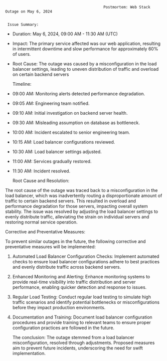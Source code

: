                                                 Postmortem: Web Stack Outage on May 6, 2024


     Issue Summary:

- Duration: May 6, 2024, 09:00 AM - 11:30 AM (UTC)
- Impact: The primary service affected was our web application, resulting in intermittent downtime and slow performance for approximately 60% of users.
- Root Cause: The outage was caused by a misconfiguration in the load balancer settings, leading to uneven distribution of traffic and overload on certain backend servers

    Timeline:

- 09:00 AM: Monitoring alerts detected performance degradation.
- 09:05 AM: Engineering team notified.
- 09:10 AM: Initial investigation on backend server health.
- 09:30 AM: Misleading assumption on database as bottleneck.
- 10:00 AM: Incident escalated to senior engineering team.
- 10:15 AM: Load balancer configurations reviewed.
- 10:30 AM: Load balancer settings adjusted.
- 11:00 AM: Services gradually restored.
- 11:30 AM: Incident resolved.

    Root Cause and Resolution:

The root cause of the outage was traced back to a misconfiguration in the load balancer, which was inadvertently routing a disproportionate amount of traffic to certain backend servers. This resulted in overload and performance degradation for those servers, impacting overall system stability. The issue was resolved by adjusting the load balancer settings to evenly distribute traffic, alleviating the strain on individual servers and restoring normal service operation.

   Corrective and Preventative Measures:

To prevent similar outages in the future, the following corrective and preventative measures will be implemented:
1. Automated Load Balancer Configuration Checks: Implement automated checks to ensure load balancer configurations adhere to best practices and evenly distribute traffic across backend servers.
2. Enhanced Monitoring and Alerting: Enhance monitoring systems to provide real-time visibility into traffic distribution and server performance, enabling quicker detection and response to issues.
3. Regular Load Testing: Conduct regular load testing to simulate high traffic scenarios and identify potential bottlenecks or misconfigurations before they impact production environments.
4. Documentation and Training: Document load balancer configuration procedures and provide training to relevant teams to ensure proper configuration practices are followed in the future.

    The conclusion:
 The outage stemmed from a load balancer misconfiguration, resolved through adjustments. Proposed measures aim to prevent future incidents, underscoring the need for swift implementation.

